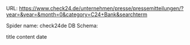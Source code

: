 URL: https://www.check24.de/unternehmen/presse/pressemitteilungen/?year=&year=&month=0&category=C24+Bank&searchterm

Spider name: check24de
DB Schema:

title
content
date